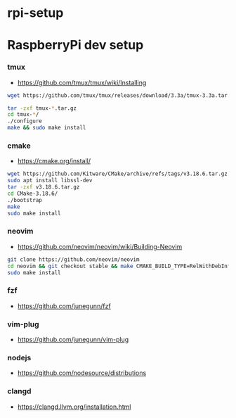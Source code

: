# rpi-setup

# RaspberryPi dev setup

### tmux
 - https://github.com/tmux/tmux/wiki/Installing

```bash
wget https://github.com/tmux/tmux/releases/download/3.3a/tmux-3.3a.tar.gz

tar -zxf tmux-*.tar.gz
cd tmux-*/
./configure
make && sudo make install
```

### cmake
 - https://cmake.org/install/

```bash
wget https://github.com/Kitware/CMake/archive/refs/tags/v3.18.6.tar.gz
sudo apt install libssl-dev
tar -zxf v3.18.6.tar.gz
cd CMake-3.18.6/
./bootstrap
make
sudo make install
```

### neovim
 - https://github.com/neovim/neovim/wiki/Building-Neovim

```bash
git clone https://github.com/neovim/neovim
cd neovim && git checkout stable && make CMAKE_BUILD_TYPE=RelWithDebInfo
sudo make install
```



### fzf
 - https://github.com/junegunn/fzf

### vim-plug
 - https://github.com/junegunn/vim-plug

### nodejs
 - https://github.com/nodesource/distributions

### clangd
 - https://clangd.llvm.org/installation.html
